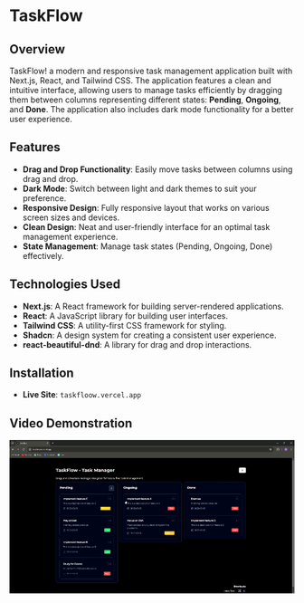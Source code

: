 # TaskFlow

## Overview

TaskFlow! a modern and responsive task management application built with Next.js, React, and Tailwind CSS. The application features a clean and intuitive interface, allowing users to manage tasks efficiently by dragging them between columns representing different states: **Pending**, **Ongoing**, and **Done**. The application also includes dark mode functionality for a better user experience.

## Features

- **Drag and Drop Functionality**: Easily move tasks between columns using drag and drop.
- **Dark Mode**: Switch between light and dark themes to suit your preference.
- **Responsive Design**: Fully responsive layout that works on various screen sizes and devices.
- **Clean Design**: Neat and user-friendly interface for an optimal task management experience.
- **State Management**: Manage task states (Pending, Ongoing, Done) effectively.

## Technologies Used

- **Next.js**: A React framework for building server-rendered applications.
- **React**: A JavaScript library for building user interfaces.
- **Tailwind CSS**: A utility-first CSS framework for styling.
- **Shadcn**: A design system for creating a consistent user experience.
- **react-beautiful-dnd**: A library for drag and drop interactions.

## Installation

- **Live Site**: `taskfloow.vercel.app`

## Video Demonstration

<img src="public/Taskflow.gif" width="800" alt="Video GIF">